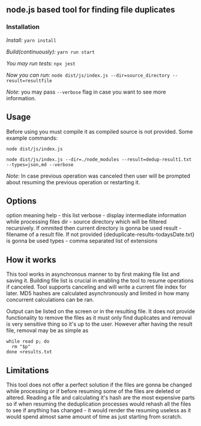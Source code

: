 

## node.js based tool for finding file duplicates

### Installation
_Install:_
```yarn install```

_Build(continuously):_
```yarn run start```

_You may run tests:_
```npx jest```

_Now you can run:_
```node dist/js/index.js --dir=source_directory --result=resultfile```

_Note_:
you may pass ```--verbose``` flag in case you want to see more information.


## Usage
Before using you must compile it as compiled source is not provided. Some example commands:

`node dist/js/index.js`

`node dist/js/index.js --dir=./node_modules --result=dedup-result1.txt --types=json,md --verbose`

_Note_: In case previous operation was canceled then user will be prompted about resuming the previous operation or restarting it.

## Options
option      meaning
help     -  this list
verbose  -  display intermediate information while processing files
dir      -  source directory which will be filtered recursively. If ommited then current directory is gonna be used
result   -  filename of a result file. If not provided {deduplicate-results-todaysDate.txt} is gonna be used
types    -  comma separated list of extensions

## How it works
This tool works in asynchronous manner to by first making file list and saving it. Building file list is crucial in enabling the tool to resume operations if canceled.
Tool supports canceling and will write a current file index for later. MD5 hashes are calculated asynchronously and limited in how many concurrent calculations can be ran.

Output can be listed on the screen or in the resulting file. It does not provide functionality to remove the files as it must only find duplicates and removal is very sensitive thing so it's up to the user. However after having the result file, removal may be as simple as
```
while read p; do
  rm "$p"
done <results.txt
```
## Limitations
This tool does not offer a perfect solution if the files are gonna be changed while processing or if before resuming some of the files are deleted or altered. Reading a file and calculating it's hash are the most expensive parts so if when resuming the deduplication processes would rehash all the files to see if anything has changed - it would render the resuming useless as it would spend almost same amount of time as just starting from scratch.
